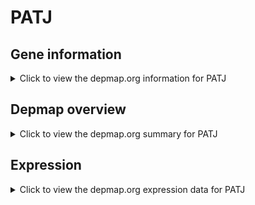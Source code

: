 <h1>PATJ</h1>

<h2>Gene information</h2>
<details>
  <summary>Click to view the depmap.org information for PATJ</summary>
  <p><a href="https://depmap.org/portal/gene/PATJ?tab=about" target="_BLANK">Open page in a new tab...</a></p>
  <iframe src="https://depmap.org/portal/gene/PATJ?tab=about" style="border:none;width:100%;height:800px"></iframe>
</details>

<h2>Depmap overview</h2>
<details>
  <summary>Click to view the depmap.org summary for PATJ</summary>
  <p><a href="https://depmap.org/portal/gene/PATJ?tab=overview" target="_BLANK">Open page in a new tab...</a></p>
  <iframe src="https://depmap.org/portal/gene/PATJ?tab=overview" style="border:none;width:100%;height:800px"></iframe>
</details>

<h2>Expression</h2>
<details>
  <summary>Click to view the depmap.org expression data for PATJ</summary>
  <p><a href="https://depmap.org/portal/gene/PATJ?tab=characterization" target="_BLANK">Open page in a new tab...</a></p>
  <iframe src="https://depmap.org/portal/gene/PATJ?tab=characterization" style="border:none;width:100%;height:800px"></iframe>
</details>


<!--
<h2>Reactome Pathway diagram</h2>
<details>
  <summary>Click to view the Reactome pathway for PATJ</summary>
  <p><a href="PURL" target="_BLANK">Open page in a new tab...</a></p>
  PNAME
</details>
-->


